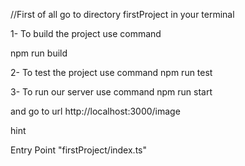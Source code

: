 //First of all go to directory firstProject in your terminal

1- To build the project use command

npm run build

2- To test the project use command
npm run test

3- To run our server use command
npm run start

and go to url http://localhost:3000/image

hint

Entry Point "firstProject/index.ts"

